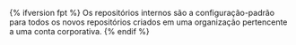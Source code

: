 {% ifversion fpt %}
Os repositórios internos são a configuração-padrão para todos os novos repositórios criados em uma organização pertencente a uma conta corporativa.
{% endif %}
